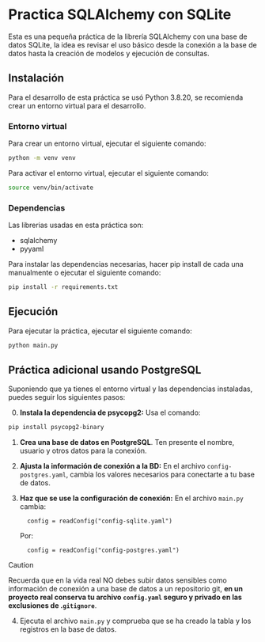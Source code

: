 # Practica SQLAlchemy con SQLite

Esta es una pequeña práctica de la librería SQLAlchemy con una base de datos SQLite, la idea es revisar el uso básico desde la conexión a la base de datos hasta la creación de modelos y ejecución de consultas.

## Instalación

Para el desarrollo de esta práctica se usó Python 3.8.20, se recomienda crear un entorno virtual para el desarrollo.

### Entorno virtual

Para crear un entorno virtual, ejecutar el siguiente comando:

```bash
python -m venv venv
```

Para activar el entorno virtual, ejecutar el siguiente comando:

```bash
source venv/bin/activate
```

### Dependencias

Las librerias usadas en esta práctica son:

- sqlalchemy
- pyyaml

Para instalar las dependencias necesarias, hacer pip install de cada una manualmente o ejecutar el siguiente comando:

```bash
pip install -r requirements.txt
```

## Ejecución

Para ejecutar la práctica, ejecutar el siguiente comando:

```bash
python main.py
```

## Práctica adicional usando PostgreSQL

Suponiendo que ya tienes el entorno virtual y las dependencias instaladas, puedes seguir los siguientes pasos:

0. **Instala la dependencia de psycopg2:** Usa el comando:

```bash
pip install psycopg2-binary
```

1.  **Crea una base de datos en PostgreSQL**. Ten presente el nombre, usuario y otros datos para la conexión.
2.  **Ajusta la información de conexión a la BD:** En el archivo `config-postgres.yaml`, cambia los valores necesarios para conectarte a tu base de datos.
3.  **Haz que se use la configuración de conexión:** En el archivo `main.py` cambia:

          config = readConfig("config-sqlite.yaml")

    Por:

          config = readConfig("config-postgres.yaml")

> [!CAUTION]
>
> Recuerda que en la vida real NO debes subir datos sensibles como información de conexión a una base de datos a un repositorio git, **en un proyecto real conserva tu archivo `config.yaml` seguro y privado en las exclusiones de .`gitignore`**.

4.  Ejecuta el archivo `main.py` y comprueba que se ha creado la tabla y los registros en la base de datos.
